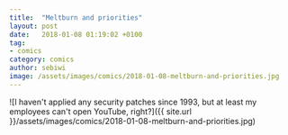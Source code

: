 ```yaml
---
title:  "Meltburn and priorities"
layout: post
date:   2018-01-08 01:19:02 +0100
tag:
- comics
category: comics
author: sebiwi
image: /assets/images/comics/2018-01-08-meltburn-and-priorities.jpg
---
```


![I haven't applied any security patches since 1993, but at least my employees can't open YouTube, right?]({{ site.url }}/assets/images/comics/2018-01-08-meltburn-and-priorities.jpg)
